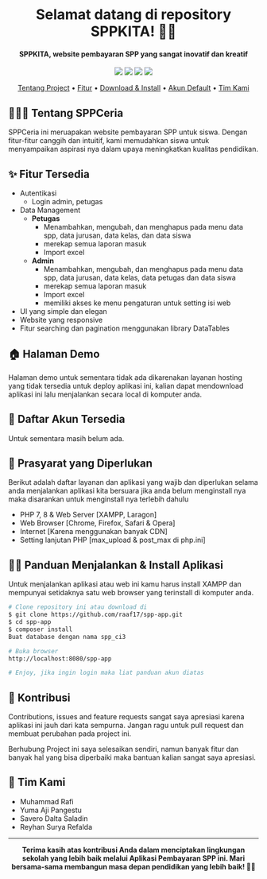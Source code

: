 <h1 align="center">Selamat datang di repository SPPKITA! 👋🏻</h1>

<p></p>

<h4 align="center">SPPKITA, website pembayaran SPP yang sangat inovatif dan kreatif</h4>

<p></p>

<p align="center">
	<img src="https://img.shields.io/github/issues/raaf17/spp-app?style=flat-square">
	<img src="https://img.shields.io/github/stars/raaf17/spp-app?style=flat-square"> 
	<img src="https://img.shields.io/github/forks/raaf17/spp-app?style=flat-square">
	<img src="https://img.shields.io/github/followers/raaf17.svg?style=flat-square&label=followers">
</p>

<p align="center">
  <a href="#tentang">Tentang Project</a> •
  <a href="#fitur">Fitur</a> •
  <a href="#download">Download & Install</a> •
  <a href="#akun">Akun Default</a> •
  <a href="#tim-kami">Tim Kami</a>
</p>

<p></p>

<h2 id="tentang">👨🏻‍🏫 Tentang SPPCeria</h2>

SPPCeria ini meruapakan website pembayaran SPP untuk siswa. Dengan fitur-fitur canggih dan intuitif, kami memudahkan siswa untuk menyampaikan aspirasi nya dalam upaya meningkatkan kualitas pendidikan.

<p></p>

<h2 id="fitur">✨ Fitur Tersedia</h2>

- Autentikasi
  - Login admin, petugas
- Data Management
  - **Petugas**
    - Menambahkan, mengubah, dan menghapus pada menu data spp, data jurusan, data kelas, dan data siswa 
    - merekap semua laporan masuk
    - Import excel
  - **Admin**
    - Menambahkan, mengubah, dan menghapus pada menu data spp, data jurusan, data kelas, data petugas dan data siswa 
    - merekap semua laporan masuk
    - Import excel
    - memiliki akses ke menu pengaturan untuk setting isi web
- UI yang simple dan elegan
- Website yang responsive
- Fitur searching dan pagination menggunakan library DataTables

<p></p>

<h2 id="demo">🏠 Halaman Demo</h2>

Halaman demo untuk sementara tidak ada dikarenakan layanan hosting yang tidak tersedia untuk deploy aplikasi ini, kalian dapat mendownload aplikasi ini lalu menjalankan secara local di komputer anda.

<p></p>

<h2 id="akun">🔑 Daftar Akun Tersedia</h2>

Untuk sementara masih belum ada.

<p></p>

<h2 id="syarat">💾 Prasyarat yang Diperlukan</h2>

Berikut adalah daftar layanan dan aplikasi yang wajib dan diperlukan selama anda menjalankan aplikasi kita bersuara jika anda belum menginstall nya maka disarankan untuk menginstall nya terlebih dahulu

- PHP 7, 8 & Web Server [XAMPP, Laragon]
- Web Browser [Chrome, Firefox, Safari & Opera]
- Internet [Karena menggunakan banyak CDN]
- Setting lanjutan PHP [max_upload & post_max di php.ini]

<p></p>

<h2 id="download">🐱‍💻 Panduan Menjalankan & Install Aplikasi</h2>

Untuk menjalankan aplikasi atau web ini kamu harus install XAMPP dan mempunyai setidaknya satu web browser yang terinstall di komputer anda.

```bash
# Clone repository ini atau download di
$ git clone https://github.com/raaf17/spp-app.git
$ cd spp-app
$ composer install
Buat database dengan nama spp_ci3

# Buka browser
http://localhost:8080/spp-app

# Enjoy, jika ingin login maka liat panduan akun diatas
```

<p></p>

<h2 id="kontribusi">🤝 Kontribusi</h2>

Contributions, issues and feature requests sangat saya apresiasi karena aplikasi ini jauh dari kata sempurna. Jangan ragu untuk pull request dan membuat perubahan pada project ini.

Berhubung Project ini saya selesaikan sendiri, namun banyak fitur dan banyak hal yang bisa diperbaiki maka bantuan kalian sangat saya apresiasi.

<p></p>

<h2 id="tim-kami">📝 Tim Kami</h2>

- Muhammad Rafi
- Yuma Aji Pangestu
- Savero Dalta Saladin
- Reyhan Surya Refalda

---

**<p align="center">Terima kasih atas kontribusi Anda dalam menciptakan lingkungan sekolah yang lebih baik melalui Aplikasi Pembayaran SPP ini. Mari bersama-sama membangun masa depan pendidikan yang lebih baik! 💪📝</p>**

